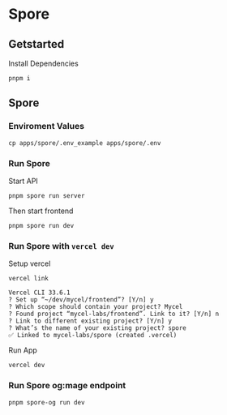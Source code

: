 # Spore

## Getstarted

Install Dependencies
```
pnpm i
```

## Spore

### Enviroment Values
```
cp apps/spore/.env_example apps/spore/.env
```

### Run Spore

Start API
```
pnpm spore run server
```

Then start frontend
```
pnpm spore run dev
```

### Run Spore with `vercel dev`

Setup vercel
```
vercel link
```

```
Vercel CLI 33.6.1
? Set up “~/dev/mycel/frontend”? [Y/n] y
? Which scope should contain your project? Mycel
? Found project “mycel-labs/frontend”. Link to it? [Y/n] n
? Link to different existing project? [Y/n] y
? What’s the name of your existing project? spore
✅ Linked to mycel-labs/spore (created .vercel)
```

Run App
```
vercel dev
```

### Run Spore og:mage endpoint
```
pnpm spore-og run dev
```
